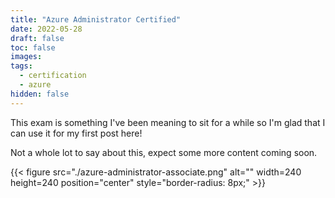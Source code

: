 ```yaml
---
title: "Azure Administrator Certified"
date: 2022-05-28
draft: false
toc: false
images:
tags:
  - certification
  - azure
hidden: false
---
```


This exam is something I've been meaning to sit for a while so I'm glad that I can use it for my first post here!

Not a whole lot to say about this, expect some more content coming soon.

{{< figure src="./azure-administrator-associate.png" alt="" width=240 height=240 position="center" style="border-radius: 8px;" >}}
